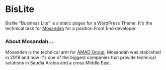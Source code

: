 # BisLite
Bislite "Business Lite" is a static pages for a WordPress Theme.
It's the technical task for [Mosandah](http://mosandah.com.sa/) for a position Front End developer.

### About Mosandah...
Mosandah is the technical arm for [AMAD Group](http://amadgroup.com/en).
Mosandah was stablished in 2018 and now it's one of the biggest companies that provide technical solutions in Saudia Arabia and a cross Middle East.
